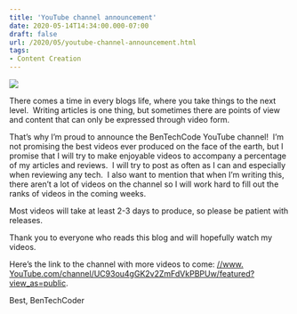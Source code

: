 ```yaml
---
title: 'YouTube channel announcement'
date: 2020-05-14T14:34:00.000-07:00
draft: false
url: /2020/05/youtube-channel-announcement.html
tags: 
- Content Creation
---
```


  

[![](https://1.bp.blogspot.com/-an2FYX9l874/Xr25aUFTSsI/AAAAAAAAFl0/smRfM_ZtQuQNT-38FFC7-C12E4JER6BoACK4BGAsYHg/w640-h250/YouTube%2Bgraphic%2Bfor%2Bblog.jpg)](https://1.bp.blogspot.com/-an2FYX9l874/Xr25aUFTSsI/AAAAAAAAFl0/smRfM_ZtQuQNT-38FFC7-C12E4JER6BoACK4BGAsYHg/YouTube%2Bgraphic%2Bfor%2Bblog.jpg)

  

There comes a time in every blogs life, where you take things to the next level.  Writing articles is one thing, but sometimes there are points of view and content that can only be expressed through video form.  

  

That’s why I’m proud to announce the BenTechCode YouTube channel!  I’m not promising the best videos ever produced on the face of the earth, but I promise that I will try to make enjoyable videos to accompany a percentage of my articles and reviews.  I will try to post as often as I can and especially when reviewing any tech.  I also want to mention that when I’m writing this, there aren’t a lot of videos on the channel so I will work hard to fill out the ranks of videos in the coming weeks.

  

  

  

Most videos will take at least 2-3 days to produce, so please be patient with releases.  

  

Thank you to everyone who reads this blog and will hopefully watch my videos. 

  

Here’s the link to the channel with more videos to come: [//www. YouTube.com/channel/UC93ou4gGK2v2ZmFdVkPBPUw/featured?view\_as=public](https://www.youtube.com/channel/UC93ou4gGK2v2ZmFdVkPBPUw/featured?view_as=public).

  

  

  

  

  

  

Best, BenTechCoder